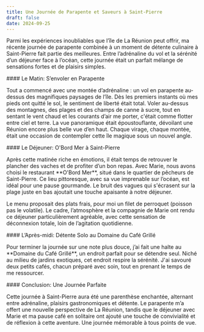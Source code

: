 ```yaml
---
title: Une Journée de Parapente et Saveurs à Saint-Pierre
draft: false
date: 2024-09-25
---
```



Parmi les expériences inoubliables que l’île de La Réunion peut offrir, ma récente journée de parapente combinée à un moment de détente culinaire à Saint-Pierre fait partie des meilleures. Entre l’adrénaline du vol et la sérénité d’un déjeuner face à l’océan, cette journée était un parfait mélange de sensations fortes et de plaisirs simples.



\#### Le Matin: S’envoler en Parapente

Tout a commencé avec une montée d’adrénaline : un vol en parapente au-dessus des magnifiques paysages de l’île. Dès les premiers instants où mes pieds ont quitté le sol, le sentiment de liberté était total. Voler au-dessus des montagnes, des plages et des champs de canne à sucre, tout en sentant le vent chaud et les courants d’air me porter, c'était comme flotter entre ciel et terre. La vue panoramique était époustouflante, dévoilant une Réunion encore plus belle vue d’en haut. Chaque virage, chaque montée, était une occasion de contempler cette île magique sous un nouvel angle.



\#### Le Déjeuner: O'Bord Mer à Saint-Pierre

Après cette matinée riche en émotions, il était temps de retrouver le plancher des vaches et de profiter d’un bon repas. Avec Marie, nous avons choisi le restaurant \*\*O'Bord Mer\*\*, situé dans le quartier de pêcheurs de Saint-Pierre. Ce lieu pittoresque, avec sa vue imprenable sur l’océan, est idéal pour une pause gourmande. Le bruit des vagues qui s'écrasent sur la plage juste en bas ajoutait une touche apaisante à notre déjeuner.



Le menu proposait des plats frais, pour moi un filet de perroquet (poisson pas le volatile). Le cadre, l’atmosphère et la compagnie de Marie ont rendu ce déjeuner particulièrement agréable, avec cette sensation de déconnexion totale, loin de l’agitation quotidienne.



\#### L’Après-midi: Détente Solo au Domaine du Café Grillé

Pour terminer la journée sur une note plus douce, j’ai fait une halte au \*\*Domaine du Café Grillé\*\*, un endroit parfait pour se détendre seul. Niché au milieu de jardins exotiques, cet endroit respire la sérénité. J'ai savouré deux petits cafés, chacun préparé avec soin, tout en prenant le temps de me ressourcer.

\#### Conclusion: Une Journée Parfaite

Cette journée à Saint-Pierre aura été une parenthèse enchantée, alternant entre adrénaline, plaisirs gastronomiques et détente. Le parapente m’a offert une nouvelle perspective de La Réunion, tandis que le déjeuner avec Marie et ma pause café en solitaire ont ajouté une touche de convivialité et de réflexion à cette aventure. Une journée mémorable à tous points de vue.
